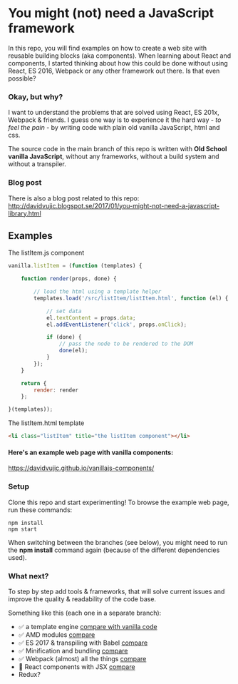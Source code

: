 You might (not) need a JavaScript framework
==
In this repo, you will find examples on how to create a web site with reusable building blocks (aka components). When learning about React and components, I started thinking about how this could be done without using React, ES 2016, Webpack or any other framework out there. Is that even possible?

### Okay, but why? ###
I want to understand the problems that are solved using React, ES 201x, Webpack & friends. I guess one way is to experience it the hard way - _to feel the pain_ - by writing code with plain old vanilla JavaScript, html and css.

The source code in the main branch of this repo is written with __Old School vanilla JavaScript__, without any frameworks, without a build system and without a transpiler.


### Blog post ###
There is also a blog post related to this repo: http://davidvujic.blogspot.se/2017/01/you-might-not-need-a-javascript-library.html


## Examples ##
The listItem.js component
````javascript
vanilla.listItem = (function (templates) {

    function render(props, done) {

        // load the html using a template helper
        templates.load('/src/listItem/listItem.html', function (el) {

            // set data
            el.textContent = props.data;
            el.addEventListener('click', props.onClick);

            if (done) {
                // pass the node to be rendered to the DOM
                done(el);
            }
        });
    }

    return {
        render: render
    };

}(templates));

````

The listItem.html template
````html
<li class="listItem" title="the listItem component"></li>
````

#### Here's an example web page with vanilla components: ####
https://davidvujic.github.io/vanillajs-components/


### Setup ###
Clone this repo and start experimenting! To browse the example web page, run these commands:
````
npm install
npm start
````
When switching between the branches (see below), you might need to run the __npm install__ command again (because of the different dependencies used).

### What next? ###
To step by step add tools & frameworks, that will solve current issues and improve the quality & readability of the code base.

Something like this (each one in a separate branch):
* :white_check_mark: a template engine [compare with vanilla code](https://github.com/DavidVujic/vanillajs-components/compare/with-template-engine)
* :white_check_mark: AMD modules [compare](https://github.com/DavidVujic/vanillajs-components/compare/with-template-engine...with-amd-modules)
* :white_check_mark: ES 2017 & transpiling with Babel [compare](https://github.com/DavidVujic/vanillajs-components/compare/with-amd-modules...with-es2017)
* :white_check_mark: Minification and bundling [compare](https://github.com/DavidVujic/vanillajs-components/compare/with-es2017...with-bundling)
* :white_check_mark: Webpack (almost) all the things [compare](https://github.com/DavidVujic/vanillajs-components/compare/with-bundling...with-webpack)
* :tractor: React components with JSX [compare](https://github.com/DavidVujic/vanillajs-components/compare/with-webpack...with-react)
* Redux?
